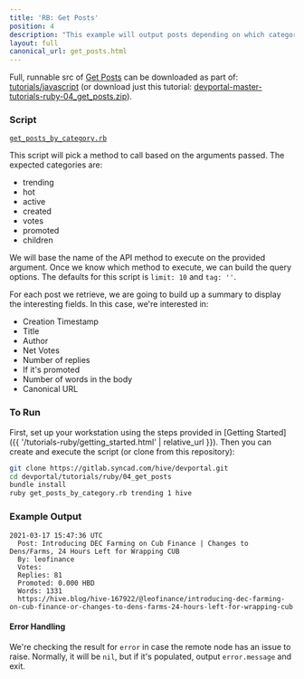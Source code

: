 ```yaml
---
title: 'RB: Get Posts'
position: 4
description: "This example will output posts depending on which category is provided as the arguments."
layout: full
canonical_url: get_posts.html
---
```

Full, runnable src of [Get Posts](https://gitlab.syncad.com/hive/devportal/-/tree/master/tutorials/ruby/04_get_posts) can be downloaded as part of: [tutorials/javascript](https://gitlab.syncad.com/hive/devportal/-/tree/master/tutorials/ruby) (or download just this tutorial: [devportal-master-tutorials-ruby-04_get_posts.zip](https://gitlab.syncad.com/hive/devportal/-/archive/master/devportal-master.zip?path=tutorials/ruby/04_get_posts)).

### Script

[`get_posts_by_category.rb`](https://gitlab.syncad.com/hive/devportal/-/blob/master/tutorials/ruby/04_get_posts/get_posts_by_category.rb)

This script will pick a method to call based on the arguments passed.  The expected categories are:

* trending
* hot
* active
* created
* votes
* promoted
* children

We will base the name of the API method to execute on the provided argument.  Once we know which method to execute, we can build the query options.  The defaults for this script is `limit: 10` and `tag: ''`.

For each post we retrieve, we are going to build up a summary to display the interesting fields.  In this case, we're interested in:

* Creation Timestamp
* Title
* Author
* Net Votes
* Number of replies
* If it's promoted
* Number of words in the body
* Canonical URL

### To Run

First, set up your workstation using the steps provided in [Getting Started]({{ '/tutorials-ruby/getting_started.html' | relative_url }}).  Then you can create and execute the script (or clone from this repository):

```bash
git clone https://gitlab.syncad.com/hive/devportal.git
cd devportal/tutorials/ruby/04_get_posts
bundle install
ruby get_posts_by_category.rb trending 1 hive
```

### Example Output

```
2021-03-17 15:47:36 UTC
  Post: Introducing DEC Farming on Cub Finance | Changes to Dens/Farms, 24 Hours Left for Wrapping CUB
  By: leofinance
  Votes:
  Replies: 81
  Promoted: 0.000 HBD
  Words: 1331
  https://hive.blog/hive-167922/@leofinance/introducing-dec-farming-on-cub-finance-or-changes-to-dens-farms-24-hours-left-for-wrapping-cub
```

#### Error Handling

We're checking the result for `error` in case the remote node has an issue to raise.  Normally, it will be `nil`, but if it's populated, output `error.message` and exit.
